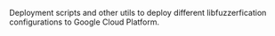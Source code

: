 Deployment scripts and other utils to deploy different libfuzzerfication configurations to Google Cloud Platform.
